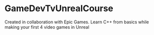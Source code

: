 # GameDevTvUnrealCourse
Created in collaboration with Epic Games. Learn C++ from basics while making your first 4 video games in Unreal
